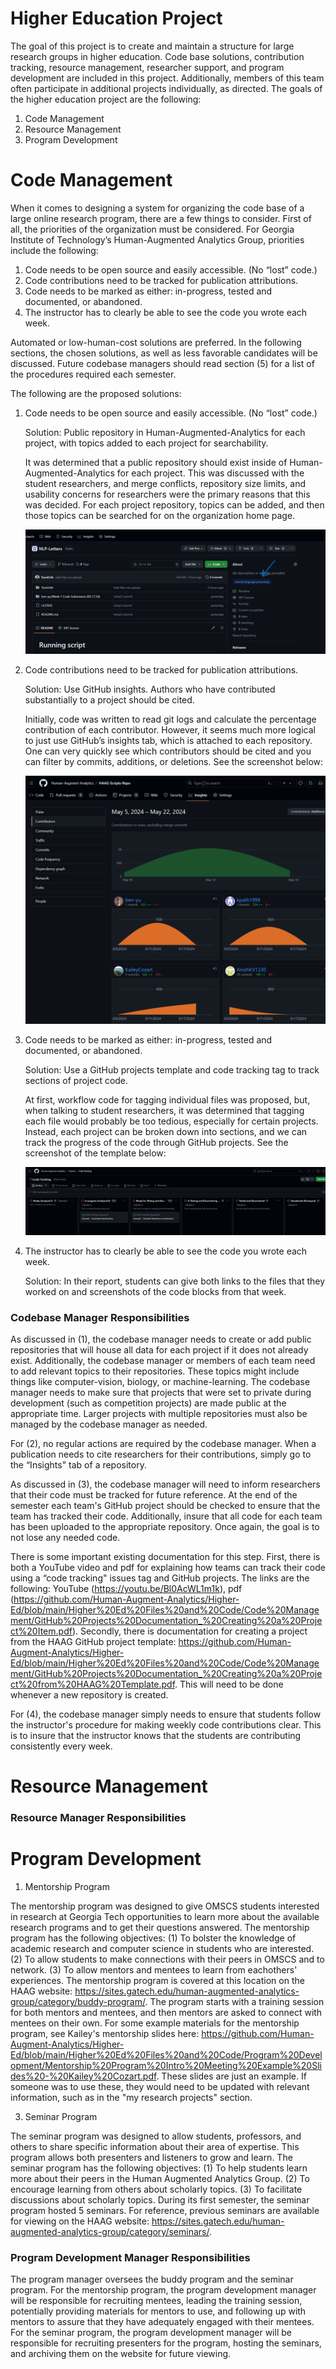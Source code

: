 # Higher Education Project

The goal of this project is to create and maintain a structure for large research groups in higher education. Code base solutions, contribution tracking, resource management, researcher support, and program development are included in this project. Additionally, members of this team often participate in additional projects individually, as directed. The goals of the higher education project are the following:

1) Code Management
2) Resource Management
3) Program Development

# Code Management

When it comes to designing a system for organizing the code base of a large online research program, there are a few things to consider. First of all, the priorities of the organization must be considered. For Georgia Institute of Technology’s Human-Augmented Analytics Group, priorities include the following:

1) Code needs to be open source and easily accessible. (No “lost” code.)
2) Code contributions need to be tracked for publication attributions. 
3) Code needs to be marked as either: in-progress, tested and documented, or abandoned.
4) The instructor has to clearly be able to see the code you wrote each week.

Automated or low-human-cost solutions are preferred. In the following sections, the chosen solutions, as well as less
favorable candidates will be discussed. Future codebase managers should read section (5) for a list of the procedures required
each semester.

The following are the proposed solutions: 

1) Code needs to be open source and easily accessible. (No “lost” code.)

    Solution: Public repository in Human-Augmented-Analytics for each project, with topics added to each project for searchability.
   
    It was determined that a public repository should exist inside of Human-Augmented-Analytics for each project. This was discussed with the student researchers, and merge conflicts, repository size limits, and usability concerns for researchers were the primary reasons that this was decided. For each project repository, topics can be added, and then those topics can be searched for on the organization home page.

    ![](https://github.com/Human-Augment-Analytics/Higher-Ed/blob/main/Higher%20Ed%20Files%20and%20Code/imgs/code_base_1.PNG)

2) Code contributions need to be tracked for publication attributions. 

    Solution: Use GitHub insights. Authors who have contributed substantially to a project should be cited.

    Initially, code was written to read git logs and calculate the percentage contribution of each contributor. However, it seems much more logical to just use GitHub’s insights tab, which is attached to each repository. One can very quickly see which contributors should be cited and you can filter by commits, additions, or deletions. See the screenshot below:

    ![](https://github.com/Human-Augment-Analytics/Higher-Ed/blob/main/Higher%20Ed%20Files%20and%20Code/imgs/code_base_2.PNG)

3) Code needs to be marked as either: in-progress, tested and documented, or abandoned.
    
    Solution: Use a GitHub projects template and code tracking tag to track sections of project code.

    At first, workflow code for tagging individual files was proposed, but, when talking to student researchers, it was determined that tagging each file would probably be too tedious, especially for certain projects. Instead, each project can be broken down into sections, and we can track the progress of the code through GitHub projects. See the screenshot of the template below:

    ![](https://github.com/Human-Augment-Analytics/Higher-Ed/blob/main/Higher%20Ed%20Files%20and%20Code/imgs/code_base_3.PNG)

4) The instructor has to clearly be able to see the code you wrote each week. 

    Solution: In their report, students can give both links to the files that they worked on and screenshots of the code blocks from that week.

### Codebase Manager Responsibilities

As discussed in (1), the codebase manager needs to create or add public repositories that will house all data for each project if it does not already exist. Additionally, the codebase manager or members of each team need to add relevant topics to their repositories. These topics might include things like computer-vision, biology, or machine-learning. The codebase manager needs to make sure that projects that were set to private during development (such as competition projects) are made public at the appropriate time. Larger projects with multiple repositories must also be managed by the codebase manager as needed.

For (2), no regular actions are required by the codebase manager. When a publication needs to cite researchers for their contributions, simply go to the “Insights" tab of a repository.

As discussed in (3), the codebase manager will need to inform researchers that their code must be tracked for future reference. At the end of the semester each team's GitHub project should be checked to ensure that the team has tracked their code. Additionally, insure that all code for each team has been uploaded to the appropriate repository. Once again, the goal is to not lose any needed code. 

There is some important existing documentation for this step. First, there is both a YouTube video and pdf for explaining how teams can track their code using a “code tracking" issues tag and GitHub projects. The links are the following: YouTube (https://youtu.be/Bl0AcWL1m1k), pdf (https://github.com/Human-Augment-Analytics/Higher-Ed/blob/main/Higher%20Ed%20Files%20and%20Code/Code%20Management/GitHub%20Projects%20Documentation_%20Creating%20a%20Project%20Item.pdf). Secondly, there is documentation for creating a project from the HAAG GitHub project template: https://github.com/Human-Augment-Analytics/Higher-Ed/blob/main/Higher%20Ed%20Files%20and%20Code/Code%20Management/GitHub%20Projects%20Documentation_%20Creating%20a%20Project%20from%20HAAG%20Template.pdf. This will need to be done whenever a new repository is created.

For (4), the codebase manager simply needs to ensure that students follow the instructor's procedure for making weekly code contributions clear. This is to insure that the instructor knows that the students are contributing consistently every week.

# Resource Management

### Resource Manager Responsibilities

# Program Development

1) Mentorship Program

The mentorship program was designed to give OMSCS students interested in research at Georgia Tech opportunities to learn more about the available research programs and to get their questions answered. The mentorship program has the following objectives: 
(1) To bolster the knowledge of academic research and computer science in students who are interested.
(2) To allow students to make connections with their peers in OMSCS and to network.
(3) To allow mentors and mentees to learn from eachothers' experiences.
The mentorship program is covered at this location on the HAAG website: https://sites.gatech.edu/human-augmented-analytics-group/category/buddy-program/. The program starts with a training session for both mentors and mentees, and then mentors are asked to connect with mentees on their own. For some example materials for the mentorship program, see Kailey's mentorship slides here: https://github.com/Human-Augment-Analytics/Higher-Ed/blob/main/Higher%20Ed%20Files%20and%20Code/Program%20Development/Mentorship%20Program%20Intro%20Meeting%20Example%20Slides%20-%20Kailey%20Cozart.pdf. These slides are just an example. If someone was to use these, they would need to be updated with relevant information, such as in the "my research projects" section.

3) Seminar Program

The seminar program was designed to allow students, professors, and others to share specific information about their area of expertise. This program allows both presenters and listeners to grow and learn. The seminar program has the following objectives: 
(1) To help students learn more about their peers in the Human Augmented Analytics Group.
(2) To encourage learning from others about scholarly topics.
(3) To facilitate discussions about scholarly topics.
During its first semester, the seminar program hosted 5 seminars. For reference, previous seminars are available for viewing on the HAAG website: https://sites.gatech.edu/human-augmented-analytics-group/category/seminars/.

### Program Development Manager Responsibilities

The program manager oversees the buddy program and the seminar program. For the mentorship program, the program development manager will be responsible for recruiting mentees, leading the training session, potentially providing materials for mentors to use, and following up with mentors to assure that they have adequately engaged with their mentees. For the seminar program, the program development manager will be responsible for recruiting presenters for the program, hosting the seminars, and archiving them on the website for future viewing.
